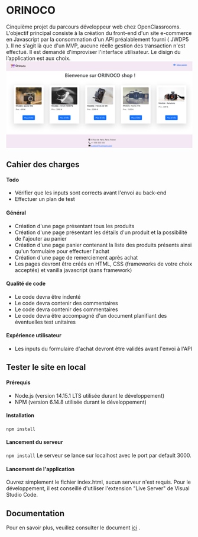 
# ORINOCO #
Cinquième projet du parcours développeur web chez OpenClassrooms.
L'objectif principal consiste à la création du front-end d'un site e-commerce en Javascript par la consommation d'un API préalablement fourni ( JWDP5 ).
Il ne s'agit là que d'un MVP, aucune réelle gestion des transaction n'est effectué.
Il est demandé d'improviser l'interface utilisateur. Le disign du l’application est aux choix.
![Capture d'ecran](./frontend/images/page_accueil.png)

## Cahier des charges ##
#### Todo
- Vérifier que les inputs sont corrects avant l'envoi au back-end
- Effectuer un plan de test

#### Général
- Création d'une page présentant tous les produits
- Création d'une page présentant les détails d'un produit et la possibilité de l'ajouter au panier
- Création d'une page panier contenant la liste des produits présents ainsi qu'un formulaire pour effectuer l'achat
- Création d'une page de remerciement après achat
- Les pages devront être créés en HTML, CSS (frameworks de votre choix acceptés) et vanilla javascript (sans framework)

#### Qualité de code
- Le code devra être indenté
- Le code devra contenir des commentaires
- Le code devra contenir des commentaires
- Le code devra être accompagné d'un document planifiant des éventuelles test unitaires

#### Expérience utilisateur
- Les inputs du formulaire d'achat devront être validés avant l'envoi à l'API



## Tester le site en local ##
#### Prérequis
- Node.js (version 14.15.1 LTS utilisée durant le développement)
- NPM (version 6.14.8 utilisée durant le développement)

#### Installation
`npm install`

#### Lancement du serveur
`npm install`
Le serveur se lance sur localhost avec le port par default 3000.

#### Lancement de l'application
Ouvrez simplement le fichier index.html, aucun serveur n'est requis. Pour le développement, il est conseillé d'utiliser l'extension "Live Server" de Visual Studio Code.


## Documentation ##
Pour en savoir plus, veuillez consulter le document [ici](https://s3-eu-west-1.amazonaws.com/course.oc-static.com/projects/DWJ_FR_P5/P5_Spe%CC%81cifications%20fonctionnelles%20Orinoco%20(2).pdf) .
